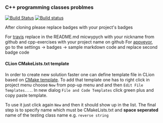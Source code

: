 ### C++ programming classes problmes ###

[![Build Status](https://travis-ci.org/ssysek/cpp-exercises.svg?branch=master)](https://travis-ci.org/ssysek/jimp)
[![Build status](https://ci.appveyor.com/api/projects/status/39thleljhjmtof0t?svg=true)](https://ci.appveyor.com/project/ssysek/jimp)

After cloning please replace badges with your project's badges

For [travis](https://travis-ci.org) replace in the README.md micwypych with your nickname from github and cpp-exercises with your project name on github
For [appveyor](https://ci.appveyor.com), go to the settings -> badges -> sample markdown code and replace second badge code

#### CLion CMakeLists.txt template ####

In order to create new solution faster one can define template file
in CLion based on [CMake template](scripts/Library_CMakeLists_Add_Template).
To add that template one has to right click in project menu choose
`New` from pop-up menu and and then `Edit File Templates...`. In new dialog
`File and Code Templates` click green plus and copy paste template.

To use it just click again `New` and then it should show up in the list.
The final step is to specify name which must be CMakeLists.txt and **space seperated**
name of the testing class name e.g. `reverse string`
